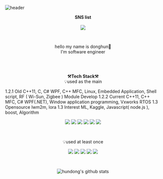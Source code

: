 ![header](https://capsule-render.vercel.app/api?type=waving&color=auto&height=300&section=header&text=welcome&fontSize=90&animation=fadeIn&fontAlignY=38&desc=PgmJun's%20GitHub%20Profile&descAlignY=51&descAlign=62)
<br>
<p align="center">
    <Strong>SNS list</Strong><br><br>
    <a href="https://physicalkingman.tistory.com/" target="_blank"><img src="https://img.shields.io/badge/PhysicalKingman Blog-0B2C4A?style=flat-square&logo=ActiGraph&logoColor=white"/></a>
    </a>
</p>
<br>
<p align="center">
hello my name is donghun👐<br>
I'm software engineer<br>
<br>
</p>

<br>

<p align="center">
    <Strong>⚒️Tech Stack⚒️</Strong><br>
    💡used as the main
</p>
1.2.1 Old
C++11, C, C# WPF, C++ MFC, Linux, Embedded Application, Shell script, RF ( Wi-Sun, Zigbee ) Module Develop
1.2.2 Current
C++11, C++ MFC, C# WPF(.NET), Window application programming, Vxworks RTOS
1.3 Opensource
lwm2m, lora
1.3 Interest
ML, Kaggle, Javascript( node.js ), boost, Algorithm
<p align="center" display="inline-block">
  <img src="https://img.shields.io/badge/C++-00599C?style=for-the-badge&logo=C%2B%2B&logoColor=white"> 
    <img src="https://img.shields.io/badge/C-6DB33F?style=for-the-badge&logo=C&logoColor=white">
    <img src="https://img.shields.io/badge/Csharp-239120?style=for-the-badge&logo=Csharp&logoColor=white">
    <img src="https://img.shields.io/badge/.NET_WPF-5C2D91?style=for-the-badge&logo=visualstudio&logoColor=white">
    <img src="https://img.shields.io/badge/linux-FCC624?style=for-the-badge&logo=Linux&logoColor=white">
    <img src="https://img.shields.io/badge/Python-3776AB?style=for-the-badge&logo=Python&logoColor=white"> 
</p><br>

<p align="center">
    💡used at least once
</p>

<p align="center" display="inline-block">
  <img src="https://img.shields.io/badge/javascript-F7DF1E?style=for-the-badge&logo=javascript&logoColor=black">
  <img src="https://img.shields.io/badge/css-1572B6?style=for-the-badge&logo=css3&logoColor=white">
  <img src="https://img.shields.io/badge/html-E34F26?style=for-the-badge&logo=html5&logoColor=white">
  <img src="https://img.shields.io/badge/C-A8B9CC?style=for-the-badge&logo=C&logoColor=white">
  <img src="https://img.shields.io/badge/Linux-FCC624?style=for-the-badge&logo=Linux&logoColor=white">  
</p>

<br>

<div align=center>

![hundong's github stats](https://github-readme-stats.vercel.app/api?username=hundong2&show_icons=true)

